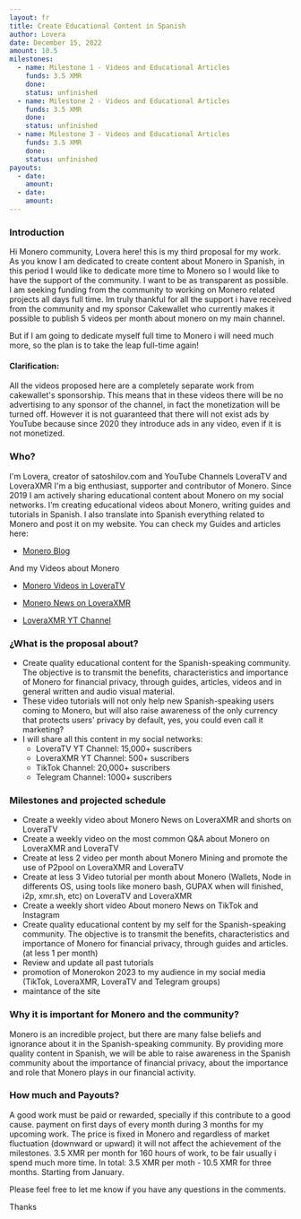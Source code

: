 ```yaml
---
layout: fr
title: Create Educational Content in Spanish
author: Lovera
date: December 15, 2022
amount: 10.5
milestones:
  - name: Milestone 1 - Videos and Educational Articles
    funds: 3.5 XMR
    done:
    status: unfinished
  - name: Milestone 2 - Videos and Educational Articles
    funds: 3.5 XMR
    done:
    status: unfinished
  - name: Milestone 3 - Videos and Educational Articles
    funds: 3.5 XMR
    done:
    status: unfinished
payouts:
  - date:
    amount:
  - date:
    amount:
---
```


### Introduction

Hi Monero community, Lovera here! this is my third proposal for my work. As you know I am dedicated to create content about Monero in Spanish, in this period I would like to dedicate more time to Monero so I would like to have the support of the community. I want to be as transparent as possible. I am seeking funding from the community to working on Monero related projects all days full time. Im truly thankful for all the support i have received from the community and my sponsor Cakewallet who currently makes it possible to publish 5 videos per month about monero on my main channel.

But if I am going to dedicate myself full time to Monero i will need much more, so the plan is to take the leap full-time again!

#### Clarification:

All the videos proposed here are a completely separate work from cakewallet's sponsorship. This means that in these videos there will be no advertising to any sponsor of the channel, in fact the monetization will be turned off. However it is not guaranteed that there will not exist ads by YouTube because since 2020 they introduce ads in any video, even if it is not monetized. 

### Who?
I'm Lovera, creator of satoshilov.com and YouTube Channels LoveraTV and LoveraXMR I'm a big enthusiast, supporter and contributor of Monero. Since 2019 I am actively sharing educational content about Monero on my social networks. I’m creating educational videos about Monero, writing guides and tutorials in Spanish. I also translate into Spanish everything related to Monero and post it on my website. You can check my Guides and articles here:

* [Monero Blog](https://satoshilov.com/monero/)  

And my Videos about Monero

* [Monero Videos in LoveraTV](https://www.youtube.com/playlist?list=PLGX_LoM5yemgt3ppLXvNBKYf6IuFI7BPS)

* [Monero News on LoveraXMR](https://www.youtube.com/playlist?list=PL2Lfro_oKAVHxYdbD_6RkNnda8HGbKOgg)

* [LoveraXMR YT Channel](https://www.youtube.com/@loveraxmr)


### ¿What is the proposal about?
- Create quality educational content for the Spanish-speaking community. The objective is to transmit the benefits, characteristics and importance of Monero for financial privacy, through guides, articles, videos and in general written and audio visual material.  
- These video tutorials will not only help new Spanish-speaking users coming to Monero, but will also raise awareness of the only currency that protects users' privacy by default, yes, you could even call it marketing?  
- I will share all this content in my social networks:  
  - LoveraTV YT Channel: 15,000+ suscribers  
  - LoveraXMR YT Channel: 500+ suscribers  
  - TikTok Channel: 20,000+ suscribers  
  - Telegram Channel: 1000+ suscribers  

### Milestones and projected schedule

* Create a weekly video about Monero News on LoveraXMR and shorts on LoveraTV  
* Create a weekly video on the most common Q&A about Monero on LoveraXMR and LoveraTV 
* Create at less 2 video per month about Monero Mining and promote the use of P2pool on LoveraXMR and LoveraTV  
* Create at less 3 Video tutorial per month about Monero (Wallets, Node in differents OS, using tools like monero bash, GUPAX when will finished, i2p, xmr.sh, etc) on LoveraTV and LoveraXMR 
* Create a weekly short video About monero News on TikTok and Instagram  
* Create quality educational content by my self for the Spanish-speaking community. The objective is to transmit the benefits, characteristics and importance of Monero for financial privacy, through guides and articles. (at less 1 per month)  
* Review and update all past tutorials  
* promotion of Monerokon 2023 to my audience in my social media (TikTok, LoveraXMR, LoveraTV and Telegram groups)
* maintance of the site  

### Why it is important for Monero and the community?

Monero is an incredible project, but there are many false beliefs and ignorance about it in the Spanish-speaking community. By providing more quality content in Spanish, we will be able to raise awareness in the Spanish community about the importance of financial privacy, about the importance and role that Monero plays in our financial activity.

### How much and Payouts?

A good work must be paid or rewarded, specially if this contribute to a good cause. payment on first days of every month during 3 months for my upcoming work. The price is fixed in Monero and regardless of market fluctuation (downward or upward) it will not affect the achievement of the milestones. 3.5 XMR per month for 160 hours of work, to be fair usually i spend much more time. In total: 3.5 XMR per moth - 10.5 XMR for three months. Starting from January.

Please feel free to let me know if you have any questions in the comments.

Thanks
